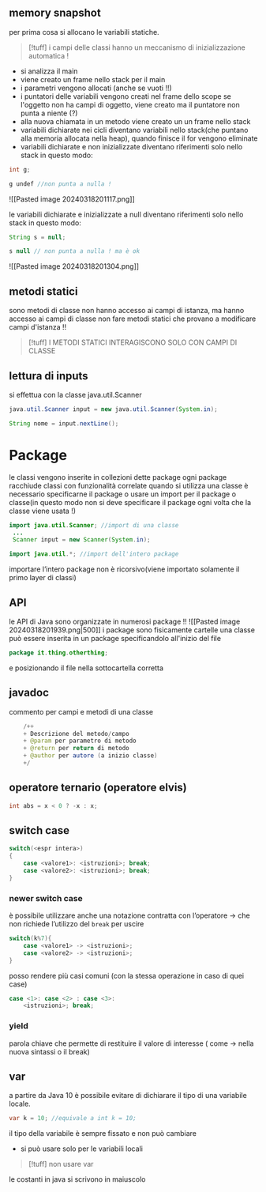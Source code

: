 ## memory snapshot
per prima cosa si allocano le variabili statiche.
>[!tuff] i campi delle classi hanno un meccanismo di inizializzazione automatica !

- si analizza il main
- viene creato un frame nello stack per il main
- i parametri vengono allocati (anche se vuoti !!)
- i puntatori delle variabili vengono creati nel frame dello scope se l'oggetto non ha campi di oggetto, viene creato ma il puntatore non punta a niente (?)
- alla nuova chiamata in un metodo viene creato un un frame nello stack
- variabili dichiarate nei cicli diventano variabili nello stack(che puntano alla memoria allocata nella heap), quando finisce il for vengono eliminate
- variabili dichiarate e non inizializzate diventano riferimenti solo nello stack in questo modo:
```java
int g;

g undef //non punta a nulla !
```
![[Pasted image 20240318201117.png]]

le variabili dichiarate e inizializzate a null diventano riferimenti solo nello stack in questo modo:
```java
String s = null;

s null // non punta a nulla ! ma è ok
```
![[Pasted image 20240318201304.png]]

## metodi statici
sono metodi di classe
non hanno accesso ai campi di istanza, ma hanno accesso ai campi di classe non fare metodi statici che provano a modificare campi d'istanza !!
>[!tuff] I METODI STATICI INTERAGISCONO SOLO CON CAMPI DI CLASSE

## lettura di inputs
si effettua con la classe java.util.Scanner
```java
java.util.Scanner input = new java.util.Scanner(System.in);

String nome = input.nextLine();
```

# Package
le classi vengono inserite in collezioni dette package
ogni package racchiude classi con funzionalità correlate
quando si utilizza una classe è necessario specificarne il package o usare un import per il package o classe(in questo modo non si deve specificare il package ogni volta che la classe viene usata !)
```java
import java.util.Scanner; //import di una classe
 ...
 Scanner input = new Scanner(System.in);

import java.util.*; //import dell'intero package 
```
importare l’intero package non è ricorsivo(viene importato solamente il primo layer di classi)
## API
le API di Java sono organizzate in numerosi package !!
![[Pasted image 20240318201939.png|500]]
i package sono fisicamente cartelle
una classe può essere inserita in un package specificandolo all'inizio del file 
```java
package it.thing.otherthing;
```
e posizionando il file nella sottocartella corretta

## javadoc 
commento per campi e metodi di una classe
```java
	/++
	+ Descrizione del metodo/campo
	+ @param per parametro di metodo
	+ @return per return di metodo
	+ @author per autore (a inizio classe)
	+/
```

## operatore ternario (operatore elvis)
```java
int abs = x < 0 ? -x : x;
```

## switch case
```java
switch(<espr intera>)
{
	case <valore1>: <istruzioni>; break;
	case <valore2>: <istruzioni>; break;
}
```
### newer switch case
è possibile utilizzare anche una notazione contratta con l’operatore → che non richiede l’utilizzo del `break` per uscire
```java
switch(k%7){
	case <valore1> -> <istruzioni>;
	case <valore2> -> <istruzioni>;
}
```
posso rendere più casi comuni (con la stessa operazione in caso di quei case)
```java
case <1>: case <2> : case <3>:
	<istruzioni>; break;
```

### yield
parola chiave che permette di restituire il valore di interesse ( come -> nella nuova sintassi o il break)
## var 
a partire da Java 10 è possibile evitare di dichiarare il tipo di una variabile locale.
```java
var k = 10; //equivale a int k = 10;
```
il tipo della variabile è sempre fissato e non può cambiare
- si può usare solo per le variabili locali 
>[!tuff] non usare var

le costanti in java si scrivono in maiuscolo

